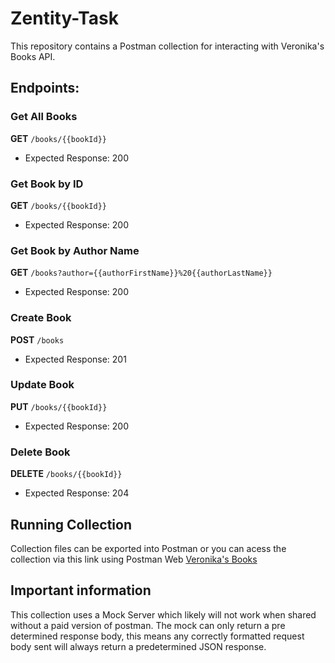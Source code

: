 # Zentity-Task

This repository contains a Postman collection for interacting with Veronika's Books API.

## Endpoints:

### Get All Books
**GET** `/books/{{bookId}}`
- Expected Response: 200

### Get Book by ID
**GET** `/books/{{bookId}}`
- Expected Response: 200

### Get Book by Author Name
**GET** `/books?author={{authorFirstName}}%20{{authorLastName}}`
- Expected Response: 200

### Create Book
**POST** `/books`
- Expected Response: 201

### Update Book
**PUT** `/books/{{bookId}}`
- Expected Response: 200

### Delete Book
**DELETE** `/books/{{bookId}}`
- Expected Response: 204  

## Running Collection
Collection files can be exported into Postman or you can acess the collection via this link using Postman Web
[Veronika's Books](https://bold-escape-565694.postman.co/workspace/test~c7c077cd-cf3a-435c-bc4d-8f93d51f7f71/collection/24180628-9ee57493-ff29-4000-abe8-a0dca3f16605?action=share&creator=24180628&active-environment=24180628-a573c736-218f-41c5-a60e-5d970c49bbae)

## Important information
This collection uses a Mock Server which likely will not work when shared without a paid version of postman. The mock can only return a pre determined response body, this means any correctly formatted request body sent will always return a predetermined JSON response.


